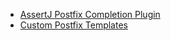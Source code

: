 - [AssertJ Postfix Completion Plugin](https://plugins.jetbrains.com/plugin/8093-assertj-postfix-completion-plugin)
- [Custom Postfix Templates](https://plugins.jetbrains.com/plugin/9862-custom-postfix-templates)
